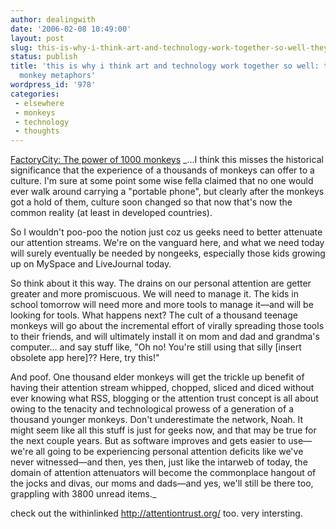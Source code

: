 ```yaml
---
author: dealingwith
date: '2006-02-08 10:49:00'
layout: post
slug: this-is-why-i-think-art-and-technology-work-together-so-well-they-both-use-monkey-metaphors
status: publish
title: 'this is why i think art and technology work together so well: they both use
  monkey metaphors'
wordpress_id: '978'
categories:
 - elsewhere
 - monkeys
 - technology
 - thoughts
---
```


[FactoryCity: The power of 1000 monkeys][1] _...I think this misses the
historical significance that the experience of a thousands of monkeys can
offer to a culture. I'm sure at some point some wise fella claimed that no one
would ever walk around carrying a "portable phone", but clearly after the
monkeys got a hold of them, culture soon changed so that now that's now the
common reality (at least in developed countries).

So I wouldn't poo-poo the notion just coz us geeks need to better attenuate
our attention streams. We're on the vanguard here, and what we need today will
surely eventually be needed by nongeeks, especially those kids growing up on
MySpace and LiveJournal today.

So think about it this way. The drains on our personal attention are getter
greater and more promiscuous. We will need to manage it. The kids in school
tomorrow will need more and more tools to manage it—and will be looking for
tools. What happens next? The cult of a thousand teenage monkeys will go about
the incremental effort of virally spreading those tools to their friends, and
will ultimately install it on mom and dad and grandma's computer… and say
stuff like, "Oh no! You're still using that silly [insert obsolete app here]??
Here, try this!"

And poof. One thousand elder monkeys will get the trickle up benefit of having
their attention stream whipped, chopped, sliced and diced without ever knowing
what RSS, blogging or the attention trust concept is all about owing to the
tenacity and technological prowess of a generation of a thousand younger
monkeys. Don't underestimate the network, Noah. It might seem like all this
stuff is just for geeks now, and that may be true for the next couple years.
But as software improves and gets easier to use—we're all going to be
experiencing personal attention deficits like we've never witnessed—and then,
yes then, just like the intarweb of today, the domain of attention attenuators
will become the commonplace hangout of the jocks and divas, our moms and
dads—and yes, we'll still be there too, grappling with 3800 unread items._

check out the withinlinked http://attentiontrust.org/ too. very intersting.

   [1]: http://factoryjoe.com/blog/2006/02/06/the-power-of-1000-monkeys/

